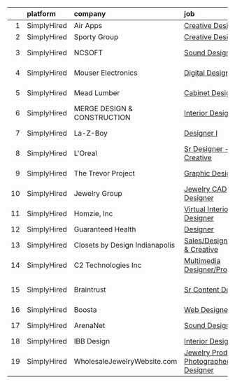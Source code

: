 

|    | platform    | company                        | job                                                                                                                                                         | update_time   | location          |
|---:|:------------|:-------------------------------|:------------------------------------------------------------------------------------------------------------------------------------------------------------|:--------------|:------------------|
|  1 | SimplyHired | Air Apps                       | [Creative Designer](https://www.simplyhired.com/job/Sc8pNm75XTGaYhiXiPDkSrYDvMjqQtu5pxc0JtwL9Y4EvnzQpmy6gg?q=creative+designer)                             | Recently      | Remote            |
|  2 | SimplyHired | Sporty Group                   | [Creative Designer](https://www.simplyhired.com/job/LY7JCYa7jfEKJtramIn8f8rGiBC5xWYp87PlYAQq79OYTJhTehLp0g?q=creative+designer)                             | Today         | Remote            |
|  3 | SimplyHired | NCSOFT                         | [Sound Designer](https://www.simplyhired.com/job/8gOhgL9xmTsycUwhWW3xiOI_irQyeWtd1QCiEmQt4XrR1wyGUEIg_w?q=creative+designer)                                | Recently      | Bellevue, WA      |
|  4 | SimplyHired | Mouser Electronics             | [Digital Designer](https://www.simplyhired.com/job/3IXYGCxqj8M3q5cpzzr2_uiCduOvG70IyaCCC0dHMT3_ItR2yM9F6A?q=creative+designer)                              | Recently      | Mansfield, TX     |
|  5 | SimplyHired | Mead Lumber                    | [Cabinet Designer](https://www.simplyhired.com/job/FDC5kXVP7k2NtMzXz-anB75MbWASU9wjfyacIf56q67_rQAeSro0dA?q=creative+designer)                              | Recently      | Manhattan, KS     |
|  6 | SimplyHired | MERGE DESIGN & CONSTRUCTION    | [Interior Designer](https://www.simplyhired.com/job/RXrMWbBUeoKwRNJWIe3AQ9AP0rAqYJ-dKkj2ZIWx_tc7AQF1Z8otDA?q=creative+designer)                             | Recently      | Las Vegas, NV     |
|  7 | SimplyHired | La-Z-Boy                       | [Designer I](https://www.simplyhired.com/job/C9xxRPr73oyFF2Qznu8m2rh9ECPgKNm8NIacRK6NItDhJosSYDnhjg?q=creative+designer)                                    | Recently      | Lancaster, PA     |
|  8 | SimplyHired | L'Oreal                        | [Sr Designer - Creative](https://www.simplyhired.com/job/QinnBfWW1Dpw5513aYELTSJ_tC5va4sc2NdX_U9wQc8674XiZCBbCQ?q=creative+designer)                        | Recently      | Los Angeles, CA   |
|  9 | SimplyHired | The Trevor Project             | [Graphic Designer](https://www.simplyhired.com/job/tjrBtD4PzDL4mp3c9dNFO-7eBUYEV-Bb7xcxXZXeqx57IQRsJW7umA?q=creative+designer)                              | Recently      | United States     |
| 10 | SimplyHired | Jewelry Group                  | [Jewelry CAD Designer](https://www.simplyhired.com/job/aa4WLuUoHqDvSNbHCRX0RcJpLWhvd0MTqWvUKM0RBGzlBPi2kHxJ5g?q=creative+designer)                          | Recently      | Los Angeles, CA   |
| 11 | SimplyHired | Homzie, Inc                    | [Virtual Interior Designer](https://www.simplyhired.com/job/7PEglJMm2BIPDW3p7bC1eTbnBnq9ZWVZecQaHxU7AN_QC_1Y7WqAPw?q=creative+designer)                     | Recently      | Remote            |
| 12 | SimplyHired | Guaranteed Health              | [Designer](https://www.simplyhired.com/job/2ZJsZaOWR2Silx21dODS4-pJ-cdzkP5W4ZjyWQU8UkH6JgEro4yWWQ?q=creative+designer)                                      | 7d            | Remote            |
| 13 | SimplyHired | Closets by Design Indianapolis | [Sales/Designer - Fun & Creative](https://www.simplyhired.com/job/zxtDOdksO79Mac141mu_trgIQTxLGLShOs1CmejyMI2vr-rZkGUIGw?q=creative+designer)               | Today         | Indianapolis, IN  |
| 14 | SimplyHired | C2 Technologies Inc            | [Multimedia Designer/Programmer](https://www.simplyhired.com/job/w24dksILanYpBN8xd8EHeLo4SARij5b9_5a7TYmDfGI3hXUeJ64wLQ?q=creative+designer)                | Recently      | Norfolk, VA       |
| 15 | SimplyHired | Braintrust                     | [Sr Content Designer](https://www.simplyhired.com/job/wa43k49VtkN7t-6Hx9HgNCHFVSln3ab-3F1wmcqOPJkoJ7RSTTcOHg?q=creative+designer)                           | 1d            | San Francisco, CA |
| 16 | SimplyHired | Boosta                         | [Web Designer](https://www.simplyhired.com/job/DchgekfllzHU7WEpTewt_8Qc0kERHA8RK1CAok3JRZbnWDFjWaaARQ?q=creative+designer)                                  | 9d            | Remote            |
| 17 | SimplyHired | ArenaNet                       | [Sound Designer](https://www.simplyhired.com/job/rThG5IY9IzWMAoan9hcJnI7UxDCG6Ihg__kK3_DSy7e3u3DOyW-XHQ?q=creative+designer)                                | Recently      | Bellevue, WA      |
| 18 | SimplyHired | IBB Design                     | [Interior Designer](https://www.simplyhired.com/job/Rdk5lj4vZ0N37avyB77ES0GnmiSA13eEZoH4yuSicvNQMvvSYOBSUA?q=creative+designer)                             | Recently      | Frisco, TX        |
| 19 | SimplyHired | WholesaleJewelryWebsite.com    | [Jewelry Product Photographer/Graphic Designer](https://www.simplyhired.com/job/bB5m0J2bPkJf1hR3G7ei3Qjiz2qpM7S8g5DIyI-k9viTwQjURpmHZg?q=creative+designer) | 10d           | Destin, FL        |